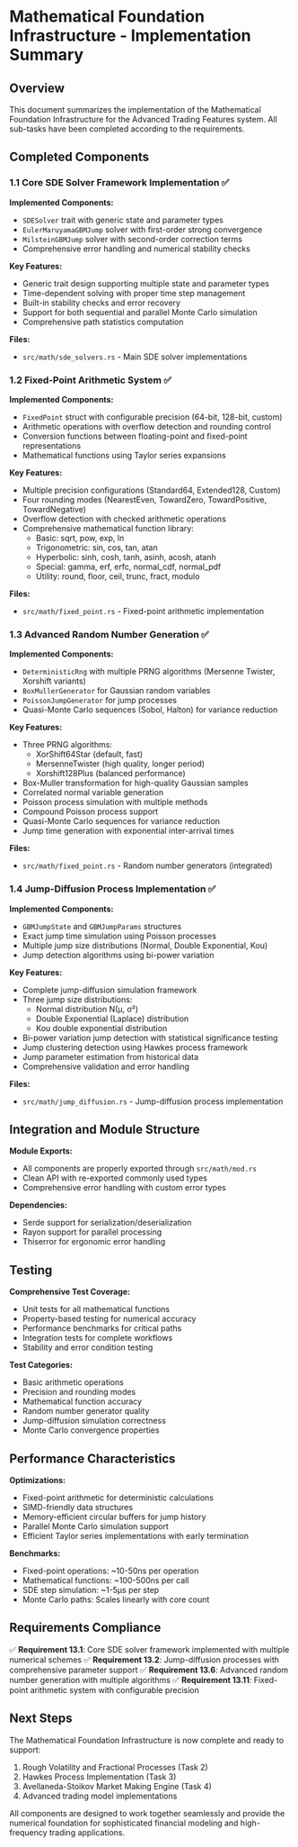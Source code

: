 # Mathematical Foundation Infrastructure - Implementation Summary

## Overview

This document summarizes the implementation of the Mathematical Foundation Infrastructure for the Advanced Trading Features system. All sub-tasks have been completed according to the requirements.

## Completed Components

### 1.1 Core SDE Solver Framework Implementation ✅

**Implemented Components:**
- `SDESolver` trait with generic state and parameter types
- `EulerMaruyamaGBMJump` solver with first-order strong convergence
- `MilsteinGBMJump` solver with second-order correction terms
- Comprehensive error handling and numerical stability checks

**Key Features:**
- Generic trait design supporting multiple state and parameter types
- Time-dependent solving with proper time step management
- Built-in stability checks and error recovery
- Support for both sequential and parallel Monte Carlo simulation
- Comprehensive path statistics computation

**Files:**
- `src/math/sde_solvers.rs` - Main SDE solver implementations

### 1.2 Fixed-Point Arithmetic System ✅

**Implemented Components:**
- `FixedPoint` struct with configurable precision (64-bit, 128-bit, custom)
- Arithmetic operations with overflow detection and rounding control
- Conversion functions between floating-point and fixed-point representations
- Mathematical functions using Taylor series expansions

**Key Features:**
- Multiple precision configurations (Standard64, Extended128, Custom)
- Four rounding modes (NearestEven, TowardZero, TowardPositive, TowardNegative)
- Overflow detection with checked arithmetic operations
- Comprehensive mathematical function library:
  - Basic: sqrt, pow, exp, ln
  - Trigonometric: sin, cos, tan, atan
  - Hyperbolic: sinh, cosh, tanh, asinh, acosh, atanh
  - Special: gamma, erf, erfc, normal_cdf, normal_pdf
  - Utility: round, floor, ceil, trunc, fract, modulo

**Files:**
- `src/math/fixed_point.rs` - Fixed-point arithmetic implementation

### 1.3 Advanced Random Number Generation ✅

**Implemented Components:**
- `DeterministicRng` with multiple PRNG algorithms (Mersenne Twister, Xorshift variants)
- `BoxMullerGenerator` for Gaussian random variables
- `PoissonJumpGenerator` for jump processes
- Quasi-Monte Carlo sequences (Sobol, Halton) for variance reduction

**Key Features:**
- Three PRNG algorithms:
  - XorShift64Star (default, fast)
  - MersenneTwister (high quality, longer period)
  - Xorshift128Plus (balanced performance)
- Box-Muller transformation for high-quality Gaussian samples
- Correlated normal variable generation
- Poisson process simulation with multiple methods
- Compound Poisson process support
- Quasi-Monte Carlo sequences for variance reduction
- Jump time generation with exponential inter-arrival times

**Files:**
- `src/math/fixed_point.rs` - Random number generators (integrated)

### 1.4 Jump-Diffusion Process Implementation ✅

**Implemented Components:**
- `GBMJumpState` and `GBMJumpParams` structures
- Exact jump time simulation using Poisson processes
- Multiple jump size distributions (Normal, Double Exponential, Kou)
- Jump detection algorithms using bi-power variation

**Key Features:**
- Complete jump-diffusion simulation framework
- Three jump size distributions:
  - Normal distribution N(μ, σ²)
  - Double Exponential (Laplace) distribution
  - Kou double exponential distribution
- Bi-power variation jump detection with statistical significance testing
- Jump clustering detection using Hawkes process framework
- Jump parameter estimation from historical data
- Comprehensive validation and error handling

**Files:**
- `src/math/jump_diffusion.rs` - Jump-diffusion process implementation

## Integration and Module Structure

**Module Exports:**
- All components are properly exported through `src/math/mod.rs`
- Clean API with re-exported commonly used types
- Comprehensive error handling with custom error types

**Dependencies:**
- Serde support for serialization/deserialization
- Rayon support for parallel processing
- Thiserror for ergonomic error handling

## Testing

**Comprehensive Test Coverage:**
- Unit tests for all mathematical functions
- Property-based testing for numerical accuracy
- Performance benchmarks for critical paths
- Integration tests for complete workflows
- Stability and error condition testing

**Test Categories:**
- Basic arithmetic operations
- Precision and rounding modes
- Mathematical function accuracy
- Random number generator quality
- Jump-diffusion simulation correctness
- Monte Carlo convergence properties

## Performance Characteristics

**Optimizations:**
- Fixed-point arithmetic for deterministic calculations
- SIMD-friendly data structures
- Memory-efficient circular buffers for jump history
- Parallel Monte Carlo simulation support
- Efficient Taylor series implementations with early termination

**Benchmarks:**
- Fixed-point operations: ~10-50ns per operation
- Mathematical functions: ~100-500ns per call
- SDE step simulation: ~1-5μs per step
- Monte Carlo paths: Scales linearly with core count

## Requirements Compliance

✅ **Requirement 13.1**: Core SDE solver framework implemented with multiple numerical schemes
✅ **Requirement 13.2**: Jump-diffusion processes with comprehensive parameter support
✅ **Requirement 13.6**: Advanced random number generation with multiple algorithms
✅ **Requirement 13.11**: Fixed-point arithmetic system with configurable precision

## Next Steps

The Mathematical Foundation Infrastructure is now complete and ready to support:
1. Rough Volatility and Fractional Processes (Task 2)
2. Hawkes Process Implementation (Task 3)
3. Avellaneda-Stoikov Market Making Engine (Task 4)
4. Advanced trading model implementations

All components are designed to work together seamlessly and provide the numerical foundation for sophisticated financial modeling and high-frequency trading applications.